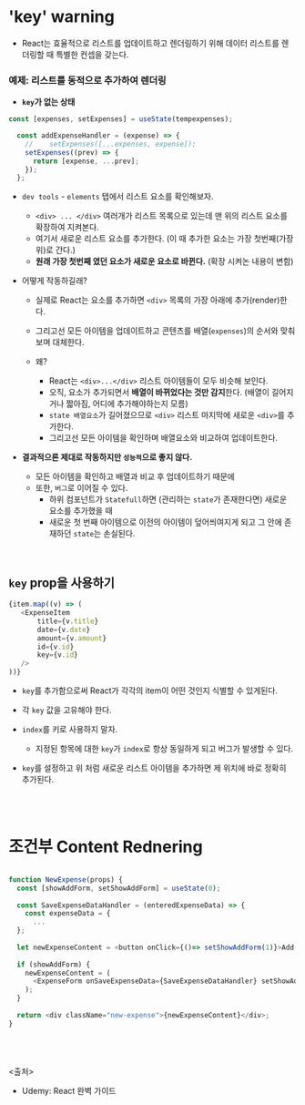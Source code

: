 # 'key' warning
- React는 효율적으로 리스트를 업데이트하고 렌더링하기 위해 데이터 리스트를 렌더링할 때 특별한 컨셉을 갖는다.

### 예제: 리스트를 동적으로 추가하여 렌더링
- **`key`가 없는 상태**

```js
const [expenses, setExpenses] = useState(tempexpenses);

  const addExpenseHandler = (expense) => {
    //    setExpenses([...expenses, expense]);
    setExpenses((prev) => {
      return [expense, ...prev];
    });
  };
```

- `dev tools` - `elements` 탭에서 리스트 요소를 확인해보자.
  - `<div> ... </div>` 여러개가 리스트 목록으로 있는데 맨 위의 리스트 요소를 확장하여 지켜본다.
  - 여기서 새로운 리스트 요소를 추가한다. (이 때 추가한 요소는 가장 첫번째(가장 위)로 간다.)
  - **원래 가장 첫번째 였던 요소가 새로운 요소로 바뀐다.** (확장 시켜논 내용이 변함)

- 어떻게 작동하길래?
  - 실제로 React는 요소를 추가하면 `<div>` 목록의 가장 아래에 추가(render)한다.
  - 그리고선 모든 아이템을 업데이트하고 콘텐츠를 배열(`expenses`)의 순서와 맞춰보며 대체한다.
  
  - 왜?
    - React는 `<div>...</div>` 리스트 아이템들이 모두 비슷해 보인다.
    - 오직, 요소가 추가되면서 **배열이 바뀌었다는 것만 감지**한다. (배열이 길어지거나 짧아짐, 어디에 추가해야하는지 모름)
    - `state 배열요소`가 길어졌으므로 `<div>` 리스트 마지막에 새로운 `<div>`를 추가한다.
    - 그리고선 모든 아이템을 확인하며 배열요소와 비교하여 업데이트한다.

- **결과적으론 제대로 작동하지만 `성능적`으로 좋지 않다.**
  - 모든 아이템을 확인하고 배열과 비교 후 업데이트하기 때문에
  - 또한, `버그`로 이어질 수 있다.
    - 하위 컴포넌트가 `Statefull`하면 (관리하는 `state`가 존재한다면) 새로운 요소를 추가했을 때
    - 새로운 첫 번째 아이템으로 이전의 아이템이 덮어씌여지게 되고 그 안에 존재하던 `state`는 손실된다.
<br>

## `key` prop을 사용하기

```js
{item.map((v) => (
   <ExpenseItem
       title={v.title}
       date={v.date}
       amount={v.amount}
       id={v.id}
       key={v.id}
   />
))}
```

- `key`를 추가함으로써 React가 각각의 item이 어떤 것인지 식별할 수 있게된다.
- 각 `key` 값을 고유해야 한다.
- `index`를 키로 사용하지 말자.
  - 지정된 항목에 대한 `key`가 `index`로 항상 동일하게 되고 버그가 발생할 수 있다.

- `key`를 설정하고 위 처럼 새로운 리스트 아이템을 추가하면 제 위치에 바로 정확히 추가된다.

<br><br>

# 조건부 Content Rednering

```js

function NewExpense(props) {
  const [showAddForm, setShowAddForm] = useState(0);
  
  const SaveExpenseDataHandler = (enteredExpenseData) => {
    const expenseData = {
      ...
  };
  
  let newExpenseContent = <button onClick={()=> setShowAddForm(1)}>Add New Expense</button>;
  
  if (showAddForm) {
    newExpenseContent = (
      <ExpenseForm onSaveExpenseData={SaveExpenseDataHandler} setShowAddForm={setShowAddForm}/>
    );
  }
  
  return <div className="new-expense">{newExpenseContent}</div>;
}
```


<br><br><br>
<출처>
- Udemy: React 완벽 가이드
